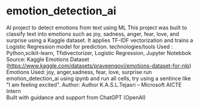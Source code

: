 # emotion_detection_ai
AI project to detect emotions from text using ML
This project was built to classify text into emotions such as joy, sadness, anger, fear, love, and surprise using a Kaggle dataset. It applies TF-IDF vectorization and trains a Logistic Regression model for prediction.
technologies/tools Used : Python,scikit-learn, Tfidivectorizer, Logistic Regression, Jupyter Notebbok
Source: Kaggle Emotions Dataset (https://www.kaggle.com/datasets/praveengovi/emotions-dataset-for-nlp)
Emotions Used: joy, anger,sadness, fear, love, surprise
run emotion_detection_ai using ipynb and run all cells, try using a sentince like "I am feeling excited".
Author:  Author
K.A.S.L.Tejasri – Microsoft AICTE Intern  
Built with guidance and support from ChatGPT (OpenAI)

